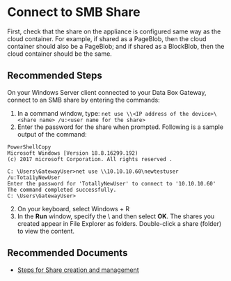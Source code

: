 <properties
  pagetitle="Connect to SMB Share&#xD;"
  service=""
  resource=""
  ms.author="hadhand"
  selfhelptype="Generic"
  supporttopicids="32745313"
  resourcetags=""
  productpesids="17315"
  cloudenvironments="public,fairfax,mooncake,blackforest,ussec,usnat"
  articleid="a30f1808-236d-4e33-8cfe-c1dc08164b22"
  ownershipid="StorageMediaEdge_AzureStack_Edge" />
# Connect to SMB Share

First, check that the share on the appliance is configured same way as the cloud container. For example, if shared as a PageBlob, then the cloud container should also be a PageBlob; and if shared as a BlockBlob, then the cloud container should be the same. 

## **Recommended Steps**

On your Windows Server client connected to your Data Box Gateway, connect to an SMB share by entering the commands:

1. In a command window, type: `net use \\<IP address of the device>\<share name> /u:<user name for the share>`
1. Enter the password for the share when prompted. Following is a sample output of the command:

```
PowerShellCopy
Microsoft Windows [Version 18.8.16299.192) 
(c) 2017 microsoft Corporation. All rights reserved . 

C: \Users\GatewayUser>net use \\10.10.10.60\newtestuser /u:Tota11yNewUser 
Enter the password for 'TotallyNewUser' to connect to '10.10.10.60'  
The command completed successfully. 
C: \Users\GatewayUser>
```

2. On your keyboard, select Windows + R
3. In the **Run** window, specify the \\<device IP address> and then select **OK**.  The shares you created appear in File Explorer as folders. Double-click a share (folder) to view the content.

## **Recommended Documents**

* [Steps for Share creation and management](https://docs.microsoft.com/azure/databox-online/data-box-gateway-deploy-add-shares)
